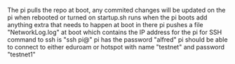 The pi pulls the repo at boot, any commited changes will be updated on the pi when rebooted or turned on
startup.sh runs when the pi boots add anything extra that needs to happen at boot in there
pi pushes a file "NetworkLog.log" at boot which contains the IP address for the pi for SSH
command to ssh is "ssh pi@<IP>"
pi has the password "alfred"
pi should be able to connect to either eduroam or hotspot with name "testnet" and password "testnet1"
